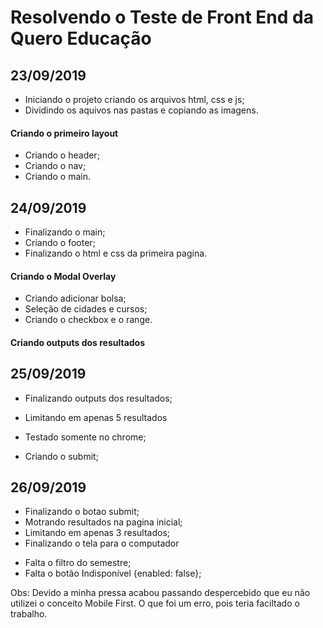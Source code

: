 # Resolvendo o Teste de Front End da Quero Educação


## 23/09/2019

* Iniciando o projeto criando os arquivos html, css e js;
* Dividindo os aquivos nas pastas e copiando as imagens.

#### Criando o primeiro layout

* Criando o header;
* Criando o nav;
* Criando o main.


## 24/09/2019

* Finalizando o main;
* Criando o footer;
* Finalizando o html e css da primeira pagina.

#### Criando o Modal Overlay 

* Criando adicionar bolsa;
* Seleção de cidades e cursos;
* Criando o checkbox e o range.

#### Criando outputs dos resultados 


## 25/09/2019

* Finalizando outputs dos resultados;
* Limitando em apenas 5 resultados
* Testado somente no chrome;

* Criando o submit;

## 26/09/2019

* Finalizando o botao submit;
* Motrando resultados na pagina inicial;
* Limitando em apenas 3 resultados;
* Finalizando o tela para o computador
- Falta o filtro do semestre;
- Falta o botão Indisponível {enabled: false};





Obs: Devido a minha pressa acabou passando despercebido que eu não utilizei o conceito Mobile First. O que foi um erro, pois teria faciltado o trabalho.